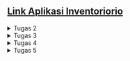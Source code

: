 ## [Link Aplikasi Inventoriorio](https://inventoriorio.adaptable.app/)

<details> 
<summary>Tugas 2</summary> 

## Step by step pengimplementasian

- Membuat direktori(utama) baru bernama ``inventoriorio``, lalu membuat virtual environment didalamnya dan kemudian diaktifkan
- Membuat berkas ``requirements.txt`` yang diisi dependencies dan kemudian diinstal
- Menetapkan nilai ``["*"]`` pada ``ALLOWED_HOST`` dalam berkas ``settings.py``
- Menambahkan berkas ``.gitignore``
- Membuat aplikasi baru bernama ``main`` dalam direktori
- Menambahkan ``main`` pada ``INSTALLED_APPS`` dalam berkas ``setting.py`` di direktori proyek
- Membuat model bernama ``Item`` dalam ``models.py`` dengan atribut ``name, description, dan amount``
- Melakukan migrasi model
- Mengisi berkas ``views.py``
- Membuat direktori ``templates`` dalam direktori ``main`` dan diisi berkas ``main.html``
- Membuat dan mengisi berkas ``urls.py`` dalam direktori ``main``
- Menambahkan rute url (yang mengarah ke ``main``) baru pada ``urlpatterns`` dalam berkas ``urls.py`` di direktori proyek
- Membuat unit test pada berkas ``tests.py``
- Membuat repo baru pada github dengan nama ``inventoriorio``
- Menghubungkan repo lokal dengan repo pada github
- Melakukan add, commit, dan push ke repo github
- Melakukan deployment aplikasi di ``Adaptable.io``

## Bagan request client dan kaitan diantaranya

![Bagan](static/images/bagan_request_client.png)

Client ingin masuk ke url web kita, sehingga browser melakukan HTTP request. Request tersebut kemudian akan diterima dan diproses oleh `urls.py`. Setelah request di proses dalam `urls.py`, kemudian akan dipanggil function yang sesuai yang ada dalam `views.py`.Akan dilakukan operasi dalam `views.py` seperti transaksi data dari/ke `models.py`. Kemudian setelah itu `views.py` akan mengembalikan respon template HTML yang sesuai kembali kepada client.

## Mengapa venv dibutuhkan 

Virtual environment(venv) adalah lingkungan terisolasi. Virtual environment berguna agar setiap proyek yang berbeda memiliki lingkungan terisolasi sehinga masing - masing proyek dapat memiliki dependensinya masing - masing.
Kita dapat membuat aplikasi berbasis django tanpa menggunakan virtual environment, namun tentunya jika kita bekerja dalam beberapa proyek berbeda bisa saja terjadi konflik antar proyek tersebut yang disebabkan oleh dependensi yang berbeda.

## MVC, MVT, dan MVVM

- MVC (Model View Controller)
    - Model: Mengurusi bagian logika, data, dan berhubungan dengan database
    - View: Mengurusi UI, dengan menampilkan data dari model dan menerima pembaruan dari controller
    - Controller: Perantara model dan view, mengatur aliran aplikasi dan sinkronisasi antara model dan view
- MVT (Model View Template)
    - Model: Mengurusi bagian logika, data, dan berhubungan dengan database; tidak berhubungan langsung dengan view
    - View: Mengurusi UI, bergantung terhadap pembaruan dari controller 
    - Template: Menjembatani antara model dan view, menerima data dari model dan melakukan pembaruan ke view
- MVVM (Model View - ViewModel)
    - Model: Mengurusi bagian logika, data, dan berhubungan dengan database
    - View: Mengurusi UI, menampilkan data dari model
    - ViewModel: Menjembatani antara model dan view, menyediakan dan memanipulasi data untuk ditampilkan
</details>

<details> 
<summary>Tugas 3</summary>

## Apa perbedaan antara form POST dan form GET dalam Django?

| POST | GET |
| :-: | :-: | 
| Nilai variabel tidak ditampilkan di URL | Nilai variabel ditampilkan di URL |
| Dapat memodifikasi input user sebelum masuk ke database | Tidak bisa memodifikasi input user |
| Lebih aman | Kurang aman |
| Tidak dibatasi panjang string | Dibatasi panjang string sampai 2047 karakter |
| Biasanya untuk input data melalui form | Biasanya untuk input data melalui link |
| Digunakan untuk mengirim data-data penting seperti password | Digunakan untuk mengirim data-data tidak penting |

## Apa perbedaan utama antara XML, JSON, dan HTML dalam konteks pengiriman data?

HTML(Hypertext Markup Language) cenderung digunakan untuk mengatur tampilan dan struktur dari halaman web, sehingga HTML tidak terlalu cocok digunakan untuk mengirim data mentah. XML(eXtensible Markup Language) menggunakan struktur tag dalam setiap data, ini menyebabkan XML lebih kompleks dan sulit untuk dibuat dan dibaca oleh manusia. JSON(JavaScript Object Notation) menyimpan data dengan object(pasangan key - value), sehingga JSON lebih simpel, ringan, dan lebih mudah untuk dibuat dan dibaca.

## Mengapa JSON sering digunakan dalam pertukaran data antara aplikasi web modern?

- Sederhana dan mudah dibaca.
- Lebih ringan dibandingkan format lain, sehingga pertukaran data menjadi tidak terbebani dan lancar.
- Mendungkung banyak bahasan pemrograman.
- Struktur data yang fleksibel, mudah untuk dimodifikasi.
- Keamanan yang lebih baik dibandingkan format lain.
- Popularitasnya yang tinggi membuat banyak web modern menggunakannya, sehingga lebih mudah integrasi antar aplikasinya.

## Step by step pengimplementasian

- Menambahkan folder `template` dalam direktori utama, dan diisi dengan `base.html` sebagai template dasar untuk halaman lainnya.
- Membuat dan mengisi berkas `forms.py` pada direktori `main`, berfungsi agar dapat menginput data(object model) untuk aplikasi.
- Menambahkan fungsi baru pada berkas `views.py` di direktori `main` dengan nama `create_item` untuk menyimpan data yang diinput/disubmit dalam forms.
- Membuat dan mengisi berkas baru `create_item.html` pada direktori `main/templates` sebagai halaman/template dari fungsi `create_item` untuk menginput data.
- Memodifikasi isi berkas `main.html` untuk menampilkan data item yang telah diinput, menampilkan jumlah item yang ada(telah diinput), dan menambahkan tombol `Add New Item` yang akan redirect ke halaman form.
- Menambahkan fungsi - fungsi baru pada berkas `views.py` di direktori `main`, yaitu fungsi `show_xml` dan `show_json` yang masing - masing berfungsi untuk menampilkan data dalam bentuk `XML` dan `JSON` secara kesuluruhan. Selain itu ditambahkan juga fungsi `show_xml_by_id` dan `show_json_by_id` untuk menampilkan data dalam bentuk `XML` dan `JSON` secara spesifik tergantung id yang diberikan.
- Melakukan routing URL dari fungsi - fungsi yang baru saja dibuat di atas dengan cara memodifikasi berkas `urls.py` di direktori `main`. Pada berkas `urls.py` diimport fungsi - fungsi tersebut, lalu ditambahkan semua path yang menuju fungsi - fungsi tersebut.

## Screenshot pengaksesan kelima URL menggunakan Postman

HTML:
![html](static/images/html.png)
XML:
![xml](static/images/xml.png)
JSON:
![json](static/images/json.png)
XML by id:
![xml_by_id](static/images/xml_by_id.png)
JSON by id:
![json_by_id](static/images/json_by_id.png)

</details>

<details> 
<summary>Tugas 4</summary>

## Apa itu Django UserCreationForm, dan jelaskan apa kelebihan dan kekurangannya?

Django UserCreationForm adalah import bawaan dalam library Django yang bertujuan untuk memudahkan pembuatan formulir pendaftaran user/pengguna dalam aplikasi web. Dengan formulir ini, kelebihannya yaitu kita dapat membuat formulir pendaftaran user tanpa menulis kode dari awal lagi, karena sudah disediakan field - field input yang biasa diperlukan dalam registrasi aplikasi dan juga terdapat validasi terhadap input yang diberikan sehingga dapat membuat keamanan akun pengguna terjamin. Namun ada juga kekurangan dari UserCreationForm yaitu seperti kurangnya pilihan untuk kustomisasi dari segi visual, keterbatasan untuk kustomisasi fitur yang telah ada secara default seperti validasi input, dan lain - lain.

## Apa perbedaan antara autentikasi dan otorisasi dalam konteks Django, dan mengapa keduanya penting?

Autentikasi adalah proses verifikasi terhadap pengguna yang ingin masuk/mengakses aplikasi, sistem akan mengecek apakah pengguna yang ingin masuk ke dalam aplikasi adalah pengguna yang berhak/memiliki akses masuk. Contohnya saat melakukan proses login sistem akan memverifikasi pengguna misalnya berdasarkan input username dan password.
Otorisasi sendiri adalah proses untuk mengatur akses pengguna yang telah berhasil di-autentikasi sebelumnya terhadap aplikasi, seperti akses untuk memodifikasi model, melakukan operasi pada aplikasi, dan sebagainya. 
Kedua hal tersebut merupakan hal yang penting dalam aplikasi Django untuk menjaga keamanan aplikasi. Dengan adanya autentikasi  maka kita mengurangi resiko bagi sembarang orang khususnya yang berniat jahat untuk dapat masuk ke dalam aplikasi kita. Selain itu pengguna yang terautentikasi juga terbatasi aksesnya sesuai yang diizinkan/sesuai perannya dalam aplikasi sehingga tidak bisa sembarangan untuk memodifikasi data dari aplikasi.

## Apa itu cookies dalam konteks aplikasi web, dan bagaimana Django menggunakan cookies untuk mengelola data sesi pengguna?

Cookies adalah data dengan ukuran kecil yang disimpan pada komputer browser web yang digunakan saat mereka mengunjungi situs web. Cookies digunakan untuk menyimpan informasi yang dapat digunakan oleh server web untuk mengenali pengguna yang telah mengunjungi situs sebelumnya atau untuk menyimpan data sesi pengguna. Cookies menyimpan session ID dalam komputer pengguna, session ID ini yang kemudian dipetakan ke struktur data di sisi server web. Saat pengguna melakukan request maka browser web akan mengirimkan session ID ke server dan kemudian server akan mencari informasi berdasarkan session ID yang diterima lalu akan mengembalikan data yang diminta.

## Apakah penggunaan cookies aman secara default dalam pengembangan web, atau apakah ada risiko potensial yang harus diwaspadai?

Secara default penggunaan cookies aman untuk pengembangan web, ini karena cookies tidak akan menyebabkan pengaruh kepada device kita seperti terkena virus atau malware. Namun karena cookies sendiri menyimpan id unik dari pengguna, make dengan cookies tersebut seseorang dapat melacak jejak browsing dari pengguna dengan cookies(id) tersebut. Hal ini dapat disalahgunakan oleh orang - orang yang tidak bertanggung jawab. Oleh karena itu kita harus menghindari mengakses situs - situs yang mencurigakan, biasanya situs - situs ilegal dimana banyak *third party* cookies yang lebih rentan untuk dipersalahgunakan oleh seseorang. 

## Step by step pengimplementasian

- Membuat fungsi `register` dalam berkas `views.py` di direktori `main` yang berfungsi untuk membuat form registrasi untuk membuat akun pengguna baru. Setelah itu membuat berkas baru bernama `register.html` di direktori `main/templates` yang memuat halaman untuk form registrasi tersebut.
- Membuat fungsi `login_user` dalam berkas `views.py` di direktori `main` yang berfungsi untuk melakukan autentikasi pengguna yang ingin login. Setelah itu membuat berkas baru bernama `login.html` di direktori `main/templates` yang memuat halaman untuk login pengguna.
- Membuat fungsi `logout_user` dalam berkas `views.py` di direktori `main` yang berfungsi untuk mekanisme saat pengguna melakukan logout dari aplikasi.
- Melakukan routing URL dari semua fungsi yang baru saja dibuat di atas dengan cara memodifikasi berkas `urls.py` di direktori `main`. Pada berkas `urls.py` diimport fungsi - fungsi tersebut, lalu ditambahkan semua path yang menuju fungsi - fungsi tersebut.
- Memodifikasi isi berkas `main.html` di direktori `main/templates` dengan menambahkan button untuk logout.
- Melakukan restriksi terhadap fungsi `show_main` pada berkas `view.py` di direktori `main` agar halaman *main* hanya bisa diakses oleh pengguna yang telah ter-autentikasi.
- Mencoba membuat 2 akun pengguna baru pada aplikasi dengan menggunakan localhost dan kemudian menambahkan 3 dummy data pada setiap akun tersebut.
- Menambahkan fungsi untuk menambahkan *cookie* yang bernama `last_login` pada fungsi `login_user` dalam berkas `views.py` di direktori `main` untuk menampilkan `datetime` atau waktu terakhir kali pengguna login pada aplikasi. Dalam berkas yang sama, memodifikasi fungsi `show_main` dengan menambahkan kode `'last_login': request.COOKIES['last_login']` pada variabel `context`. Setelah itu memodifikasi fungsi `logout_user` untuk menghapus *cookie* `last_login` setelah pengguna logout. Terakhir, memodifikasi berkas `main.html` di direktori `main/templates` dengan menambahkan kode yang menunjukkan data `last_login`.
- Menghubungkan model `Item` dengan pengguna dengan cara memodifikasi berkas `models.py` di direktori `main` dengan menambahkan `ForeignKey` yang bertujuan untuk membuat *relationship* antara satu `Item` dengan satu pengguna. Kemudian memodifikasi fungsi `create_item` pada berkas `views.py` di direktori `main` untuk mencegah Django langsung menyimpan objek yang dibuat ke dalam database. Setelah itu memodifikasi isi variabel `context` pada fungsi `show_main` dalam berkas `views.py` di direktori `main` yaitu mengubah *value* 'name' menjadi sesuai dengan username pengguna yang login. Terakhir adalah melakukan migrasi model.
##### Bonus
- Membuat fungsi - fungsi baru dalam berkas `views.py` di direktori `main`, yaitu fungsi `plus` yang berfungsi untuk menambahkan `amount` sebanyak 1 dari item yg dipilih, fungsi `minus` yang berfungsi untuk mengurangi `amount` sebanyak 1 dari item yg dipilih(jika setelah dikurang 1 `amount` menjadi 0, maka item akan di hapus), dan fungsi `remove` yang berfungsi untuk menghapus item yang dipilih. 
- Melakukan routing URL semua fungsi tersebut pada berkas `urls.py` di direktori `main`.
- Memodifikasi berkas `main.html` di direktori `main/templates` dengan menambahkan button `plus 1` (untuk fungsi `plus`), button `minus 1` (untuk fungsi `minus`), dan button `remove` (untuk fungsi `remove`) di sebelah setiap item yang ada dalam table.

</details>

<details> 
<summary>Tugas 5</summary> 

## Jelaskan manfaat dari setiap element selector dan kapan waktu yang tepat untuk menggunakannya.

- Element selector : Untuk mengubah properti pada semua element dengan tag yang sama, berguna untuk mengubah properti pada element dengan tag yang ditentukan pada satu proyek.
- ID selector : Untuk mengubah properti pada element dengan dengan id yang unik, berguna untuk mengubah properti pada element secara spesifik tergantung id yang ditentukan.
- Class selector : Untuk mengelompokkan beberapa element dengan suatu karakteristik yang sama, berguna untuk mengubah properti element secara kesuluruhan dengan class yang ditentukan.

## Jelaskan HTML5 Tag yang kamu ketahui.

- `<nav>` : untuk menandai bagian navigasi dari halaman web
- `<header>` : menandai bagian kepala dari dari halaman web
- `<body>` : menandai badan dari halaman web
- `<dev>`: menandai suatu bagian dari halaman web
- `<footer>` : menandai bagian kaki/bawah dari halaman web
- `<time>` : menandari waktu 

## Jelaskan perbedaan antara margin dan padding.

- Margin : adalah ruang di luar batas elemen, biasanya transparan, membatasi ruang antar elemen
- Paddding : adalah ruang di dalam batas elemen, menandai ruang antara isi konten dengan batas ruang element, biasanya memiliki background warna atau gambar

## Jelaskan perbedaan antara framework CSS Tailwind dan Bootstrap. Kapan sebaiknya kita menggunakan Bootstrap daripada Tailwind, dan sebaliknya?

| Tailwind | Bootstrap |
| :-: | :-: | 
| Ukuran file yang lebih kecil | Ukuran file lebih besar karena termasuk komponen yang telah didefinisikan |
| Fleksibilitas dan adaptasi yang tinggi | Tampilan yang lebih konsisten pada seluruh proyek |
| Lebih sulit karena harus memahami banyak kelas yang ada | Lebih mudah karena sudah disediakan banyak komponen |

Kita menggunakan bootstrap jika memerlukan pengembangan yang cepat, konsistensi keseluruhan proyek, dan tidak memerlukan kustomisasi yang banyak.
Sebaliknya, kita menggunakan tailwind saat memerlukan kustomisasi yang banyak dan lebih fleksibel.

## Step by step pengimplementasian

- Menambahkan bootstrap pada proyek kita.
- Menambahkan navigation bar pada halaman `main`, yang berisi username dari pengguna yang login, lalu tombol logout.
- Memodifikasi halaman `login`, `register`, dan `create_item`, dengan memosisikan content ke tengah, lalu button - button yang ada diganti menjadi *layout button*. 
- Memodifikasi halaman `main`, mengubah `background color`, mengubah button - button yang ada menjadi *layout button*, lalu juga mengganti warna dari item terakhir yang ada pada aplikasi menjadi warna merah.

</details>